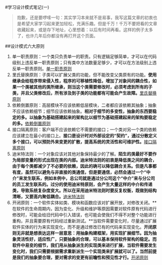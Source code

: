 #学习设计模式笔记(一)


> 抱歉，还是要啰嗦一句：其实学习本来就不是易事，我写这篇文章的初衷也是希望大家学习起来更加轻松，充满乐趣。但是千万！千万不要把看的文章收藏起来，或是存下地址，心里想着：以后有时间再看。这样的例子太多了，也许几年后你都没有再打开这个页面。


##设计模式六大原则

1. 单一职责原则：一个类只负责单一的职责。只有逻辑足够简单，才可以在代码级别上违反单一职责原则；只有类中方法数量足够少，才可以在方法级别上违反单一职责原则。[单一职责原则](http://blog.csdn.net/zhengzhb/article/details/7278174)
2. 里氏替换原则：子类可以扩展父类的功能，但不能改变父类原有的功能。**使用继承会给程序带来侵入性，程序的可移植性降低，增加了对象间的耦合性，如果一个类被其他的类所继承，则当这个类需要修改时，必须考虑到所有的子类，并且父类修改后，所有涉及到子类的功能都有可能会产生故障。**[里氏替换原则](http://blog.csdn.net/zhengzhb/article/details/7281833)
3. 依赖倒置原则：高层模块不应该依赖低层模块，二者都应该依赖其抽象；抽象不应该依赖细节；细节应该依赖抽象。**相对于细节的多变性，抽象的东西要稳定的多。以抽象为基础搭建起来的架构比以细节为基础搭建起来的架构要稳定的多。**[依赖倒置原则](http://blog.csdn.net/zhengzhb/article/details/7289269)
4. 接口隔离原则：客户端不应该依赖它不需要的接口；一个类对另一个类的依赖应该建立在最小的接口上。**接口是设计时对外部设定的“契约”，通过分散定义多个接口，可以预防外来变更的扩散，提高系统的灵活性和可维护性。**[接口隔离原则](http://blog.csdn.net/zhengzhb/article/details/7296921)
5. 迪米特法则：一个对象应该对其他对象保持最少的了解。**陌生的类最好不要作为局部变量的形式出现在类的内部。迪米特法则的初衷是降低类之间的耦合，由于每个类都减少了不必要的依赖，因此的确可以降低耦合关系。但是凡事都有度，虽然可以避免与非直接的类通信，但是要通信，必然会通过一个“中介”来发生联系，例如本例中，总公司就是通过分公司这个“中介”来与分公司的员工发生联系的。过分的使用迪米特原则，会产生大量这样的中介和传递类，导致系统复杂度变大。所以在采用迪米特法则时要反复权衡，既做到结构清晰，又要高内聚低耦合。**[迪米特法则](http://blog.csdn.net/zhengzhb/article/details/7296930)
6. 开闭原则：一个软件实体如类、模块和函数应该对扩展开放，对修改关闭。**在软件的生命周期内，因为变化、升级和维护等原因需要对软件原有代码进行修改时，可能会给旧代码中引入错误，也可能会使我们不得不对整个功能进行重构，并且需要原有代码经过重新测试。**当软件需要变化时，尽量通过扩展软件实体的行为来实现变化，而不是通过修改已有的代码来实现变化。**开闭原则无非就是想表达这样一层意思：用抽象构建框架，用实现扩展细节。因为抽象灵活性好，适应性广，只要抽象的合理，可以基本保持软件架构的稳定。而软件中易变的细节，我们用从抽象派生的实现类来进行扩展，当软件需要发生变化时，我们只需要根据需求重新派生一个实现类来扩展就可以了。当然前提是我们的抽象要合理，要对需求的变更有前瞻性和预见性才行。**[开闭原则](http://blog.csdn.net/zhengzhb/article/details/7296944)
